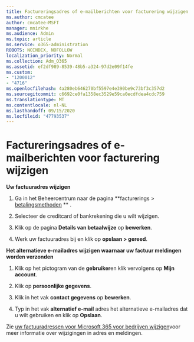 ```yaml
---
title: Factureringsadres of e-mailberichten voor facturering wijzigen
ms.author: cmcatee
author: cmcatee-MSFT
manager: mnirkhe
ms.audience: Admin
ms.topic: article
ms.service: o365-administration
ROBOTS: NOINDEX, NOFOLLOW
localization_priority: Normal
ms.collection: Adm_O365
ms.assetid: ef2df989-8539-48b5-a324-97d2e09f14fe
ms.custom:
- "1200012"
- "4716"
ms.openlocfilehash: 4a280eb646270bf5597e4e390be9c73bf3c357d2
ms.sourcegitcommit: c6692ce0fa1358ec3529e59ca0ecdfdea4cdc759
ms.translationtype: MT
ms.contentlocale: nl-NL
ms.lasthandoff: 09/15/2020
ms.locfileid: "47793537"
---
```

# <a name="change-billing-address-or-billing-email-notifications"></a>Factureringsadres of e-mailberichten voor facturering wijzigen

**Uw factuuradres wijzigen**

1. Ga in het Beheercentrum naar de pagina **facturerings > [betalingsmethoden](https://go.microsoft.com/fwlink/p/?linkid=2018806) ** .

2. Selecteer de creditcard of bankrekening die u wilt wijzigen.

3. Klik op de pagina **Details van betaalwijze** op **bewerken**.

4. Werk uw factuuradres bij en klik op **opslaan > gereed**.

**Het alternatieve e-mailadres wijzigen waarnaar uw factuur meldingen worden verzonden** 

1. Klik op het pictogram van de **gebruiker**en klik vervolgens op **Mijn account**.

2. Klik op **persoonlijke gegevens**.

3. Klik in het vak **contact gegevens** op **bewerken**.

4. Typ in het vak **alternatief e-mail** adres het alternatieve e-mailadres dat u wilt gebruiken en klik op **Opslaan**.

Zie [uw factuuradressen voor Microsoft 365 voor bedrijven wijzigen](https://docs.microsoft.com/microsoft-365/commerce/billing-and-payments/change-your-billing-addresses?view=o365-worldwide)voor meer informatie over wijzigingen in adres en meldingen.
